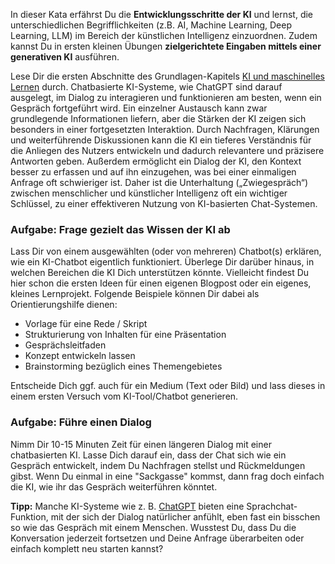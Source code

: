 In dieser Kata erfährst Du die **Entwicklungsschritte der KI** und lernst, die unterschiedlichen Begrifflichkeiten (z.B. AI, Machine Learning, Deep Learning, LLM) im Bereich der künstlichen Intelligenz einzuordnen. Zudem kannst Du in ersten kleinen Übungen **zielgerichtete Eingaben mittels einer generativen KI** ausführen.

Lese Dir die ersten Abschnitte des Grundlagen-Kapitels [KI und maschinelles Lernen](1-2-ai-machine-learning.md) durch. Chatbasierte KI-Systeme, wie ChatGPT sind darauf ausgelegt, im Dialog zu interagieren und funktionieren am besten, wenn ein Gespräch fortgeführt wird. Ein einzelner Austausch kann zwar grundlegende Informationen liefern, aber die Stärken der KI zeigen sich besonders in einer fortgesetzten Interaktion. Durch Nachfragen, Klärungen und weiterführende Diskussionen kann die KI ein tieferes Verständnis für die Anliegen des Nutzers entwickeln und dadurch relevantere und präzisere Antworten geben. Außerdem ermöglicht ein Dialog der KI, den Kontext besser zu erfassen und auf ihn einzugehen, was bei einer einmaligen Anfrage oft schwieriger ist. Daher ist die Unterhaltung („Zwiegespräch“) zwischen menschlicher und künstlicher Intelligenz oft ein wichtiger Schlüssel, zu einer effektiveren Nutzung von KI-basierten Chat-Systemen.

### Aufgabe: Frage gezielt das Wissen der KI ab
Lass Dir von einem ausgewählten (oder von mehreren) Chatbot(s) erklären, wie ein KI-Chatbot eigentlich funktioniert. 
Überlege Dir darüber hinaus, in welchen Bereichen die KI Dich unterstützen könnte. Vielleicht findest Du hier schon die ersten Ideen für einen eigenen Blogpost oder ein eigenes, kleines Lernprojekt. Folgende Beispiele können Dir dabei als Orientierungshilfe dienen:

  - Vorlage für eine Rede / Skript
  - Strukturierung von Inhalten für eine Präsentation
  - Gesprächsleitfaden
  - Konzept entwickeln lassen
  - Brainstorming bezüglich eines Themengebietes

Entscheide Dich ggf. auch für ein Medium (Text oder Bild) und lass dieses in einem ersten Versuch vom KI-Tool/Chatbot generieren.

### Aufgabe: Führe einen Dialog
Nimm Dir 10-15 Minuten Zeit für einen längeren Dialog mit einer chatbasierten KI. Lasse Dich darauf ein, dass der Chat sich wie ein Gespräch entwickelt, indem Du Nachfragen stellst und Rückmeldungen gibst. Wenn Du einmal in eine "Sackgasse" kommst, dann frag doch einfach die KI, wie ihr das Gespräch weiterführen könntet.

**Tipp:** Manche KI-Systeme wie z. B. [ChatGPT](https://chat.openai.com) bieten eine Sprachchat-Funktion, mit der sich der Dialog natürlicher anfühlt, eben fast ein bisschen so wie das Gespräch mit einem Menschen. Wusstest Du, dass Du die Konversation jederzeit fortsetzen und Deine Anfrage überarbeiten oder einfach komplett neu starten kannst?
